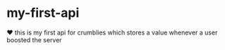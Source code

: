 # my-first-api
♥ this is my first api for crumblies which stores a value whenever a user boosted the server